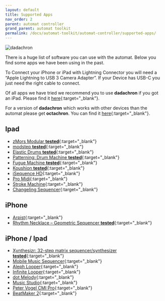 ```yaml
---
layout: default
title: Supported Apps
nav_order: 2
parent: automat controller
grand_parent: automat toolkit
permalink: /docs/automat-toolkit/automat-controller/supported-apps/
---
```


![dadachron](../../images/dadamachines-dadachron.jpeg)

There is a huge list of software you can use with the automat. 
Below you find some apps we have been using in the past.

To Connect your iPhone or iPad with Lightning Connector you will need a “Apple Lightning to USB 3 Camera Adapter”.
If your Device has USB-C you just need the right cable to connect.

Of all apps we have tried we recommend you to use **dadachron** if you got an iPad.
Please find it [here](https://apps.apple.com/us/app/dadachron/id1489055566){:target="_blank"}.


For a version of **dadachron** which works with other devices than the automat please get **octachron**.
You can find it [here](https://www.octachron.de/){:target="_blank"}.

## Ipad
- [zMors Modular **tested**](https://itunes.apple.com/de/app/zmors-modular/id926789929?mt=8){:target="_blank"}
- [modstep **tested**](https://itunes.apple.com/de/app/modstep/id966990643?mt=8){:target="_blank"}
- [Elastic Drums **tested**](https://itunes.apple.com/de/app/elastic-drums/id817419955?mt=8){:target="_blank"}
- [Patterning: Drum Machine **tested**](https://itunes.apple.com/us/app/patterning-drum-machine/id976690555?mt=8){:target="_blank"}
- [Fugue Machine **tested**](https://itunes.apple.com/de/app/fugue-machine-multi-playhead/id1014191410?mt=8){:target="_blank"}
- [Koushion **tested**](https://itunes.apple.com/de/app/koushion-midi-step-sequencer/id424454249?mt=8){:target="_blank"}
- [iSequence HD](https://itunes.apple.com/us/app/isequence-hd/id369873168?mt=8){:target="_blank"}
- [Pro Midi](https://itunes.apple.com/us/app/pro-midi/id766756959?mt=8){:target="_blank"}
- [Stroke Machine](https://itunes.apple.com/us/app/stroke-machine/id773218050?mt=8){:target="_blank"}
- [Changeling Sequencer](https://itunes.apple.com/us/app/changeling-sequencer/id506664262?mt=8){:target="_blank"}

## iPhone
- [Arpist](https://itunes.apple.com/us/app/arpist/id775411223?mt=8){:target="_blank"}
- [Rhythm Necklace – Geometric Sequencer **tested**](https://itunes.apple.com/us/app/rhythm-necklace-geometric/id954669874?mt=8){:target="_blank"}

## iPhone / Ipad
- [Xynthesizr: 32-step matrix sequencer/synthesizer **tested**](https://itunes.apple.com/us/app/xynthesizr-32-step-matrix/id720810459?mt=8){:target="_blank"}
- [Mobile Music Sequencer](https://itunes.apple.com/de/app/mobile-music-sequencer/id567375837?mt=8){:target="_blank"}
- [Aleph Looper](https://itunes.apple.com/us/app/aleph-looper/id1107302288?mt=8){:target="_blank"}
- [Infinite Looper](https://itunes.apple.com/de/app/infinite-looper/id1054808350?mt=8){:target="_blank"}
- [dot Melody](https://itunes.apple.com/us/app/dot-melody/id841019483?mt=8){:target="_blank"}
- [Music Studio](https://itunes.apple.com/us/app/music-studio/id328608539?mt=8){:target="_blank"}
- [Peter Vogel CMI Pro](https://itunes.apple.com/us/app/fairlight-pro/id427747876?mt=8){:target="_blank"}
- [BeatMaker 2](https://itunes.apple.com/de/app/beatmaker-2-audio-music-production/id417020234?mt=8){:target="_blank"}